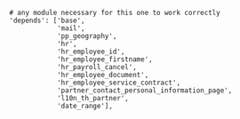     # any module necessary for this one to work correctly
    'depends': ['base',
                'mail',
                'pp_geography',
                'hr',
                'hr_employee_id',
                'hr_employee_firstname',
                'hr_payroll_cancel',
                'hr_employee_document',
                'hr_employee_service_contract',
                'partner_contact_personal_information_page',
                'l10n_th_partner',
                'date_range'],
